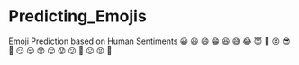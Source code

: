 # Predicting_Emojis
Emoji Prediction based on Human Sentiments
😀 😃 😄 😁 😆 😅 😂  😇 🙂 😝 😎 
🥳 😏 😒 😞 😔 😟 😕 🙁 ☹️ 😣 🤩
